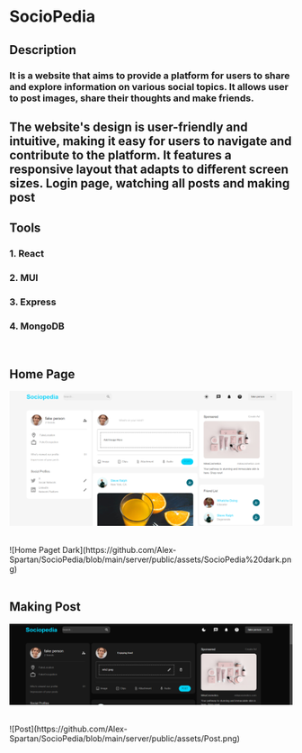 # SocioPedia

## Description

### It is a website that aims to provide a platform for users to share and explore information on various social topics. It allows user to post images, share their thoughts and make friends.

## The website's design is user-friendly and intuitive, making it easy for users to navigate and contribute to the platform. It features a responsive layout that adapts to different screen sizes. Login page, watching all posts and making post



## Tools

### 1. React
### 2. MUI
### 3. Express
### 4. MongoDB


<br>

## Home Page<br>
![Home Page Light](https://github.com/Alex-Spartan/SocioPedia/blob/main/server/public/assets/SocioPedia%20light.png)

<br>
![Home Paget Dark](https://github.com/Alex-Spartan/SocioPedia/blob/main/server/public/assets/SocioPedia%20dark.png)
</br>
<br>

## Making Post<br>
![Post](https://github.com/Alex-Spartan/SocioPedia/blob/main/server/public/assets/Making%20post.png)

<br>
![Post](https://github.com/Alex-Spartan/SocioPedia/blob/main/server/public/assets/Post.png)
</br>
